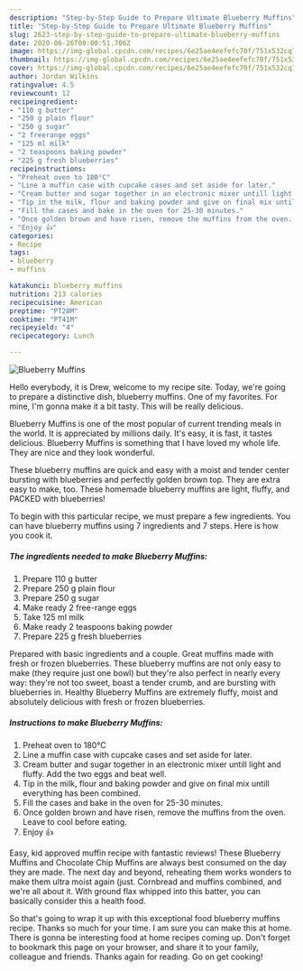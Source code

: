```yaml
---
description: "Step-by-Step Guide to Prepare Ultimate Blueberry Muffins"
title: "Step-by-Step Guide to Prepare Ultimate Blueberry Muffins"
slug: 2623-step-by-step-guide-to-prepare-ultimate-blueberry-muffins
date: 2020-06-26T08:00:51.706Z
image: https://img-global.cpcdn.com/recipes/6e25ae4eefefc70f/751x532cq70/blueberry-muffins-recipe-main-photo.jpg
thumbnail: https://img-global.cpcdn.com/recipes/6e25ae4eefefc70f/751x532cq70/blueberry-muffins-recipe-main-photo.jpg
cover: https://img-global.cpcdn.com/recipes/6e25ae4eefefc70f/751x532cq70/blueberry-muffins-recipe-main-photo.jpg
author: Jordan Wilkins
ratingvalue: 4.5
reviewcount: 12
recipeingredient:
- "110 g butter"
- "250 g plain flour"
- "250 g sugar"
- "2 freerange eggs"
- "125 ml milk"
- "2 teaspoons baking powder"
- "225 g fresh blueberries"
recipeinstructions:
- "Preheat oven to 180°C"
- "Line a muffin case with cupcake cases and set aside for later."
- "Cream butter and sugar together in an electronic mixer untill light and fluffy. Add the two eggs and beat well."
- "Tip in the milk, flour and baking powder and give on final mix untill everything has been combined."
- "Fill the cases and bake in the oven for 25-30 minutes."
- "Once golden brown and have risen, remove the muffins from the oven. Leave to cool before eating."
- "Enjoy 👍"
categories:
- Recipe
tags:
- blueberry
- muffins

katakunci: blueberry muffins 
nutrition: 213 calories
recipecuisine: American
preptime: "PT28M"
cooktime: "PT41M"
recipeyield: "4"
recipecategory: Lunch

---
```



![Blueberry Muffins](https://img-global.cpcdn.com/recipes/6e25ae4eefefc70f/751x532cq70/blueberry-muffins-recipe-main-photo.jpg)

Hello everybody, it is Drew, welcome to my recipe site. Today, we're going to prepare a distinctive dish, blueberry muffins. One of my favorites. For mine, I'm gonna make it a bit tasty. This will be really delicious.

Blueberry Muffins is one of the most popular of current trending meals in the world. It is appreciated by millions daily. It's easy, it is fast, it tastes delicious. Blueberry Muffins is something that I have loved my whole life. They are nice and they look wonderful.

These blueberry muffins are quick and easy with a moist and tender center bursting with blueberries and perfectly golden brown top. They are extra easy to make, too. These homemade blueberry muffins are light, fluffy, and PACKED with blueberries!


To begin with this particular recipe, we must prepare a few ingredients. You can have blueberry muffins using 7 ingredients and 7 steps. Here is how you cook it.

<!--inarticleads1-->

##### The ingredients needed to make Blueberry Muffins:

1. Prepare 110 g butter
1. Prepare 250 g plain flour
1. Prepare 250 g sugar
1. Make ready 2 free-range eggs
1. Take 125 ml milk
1. Make ready 2 teaspoons baking powder
1. Prepare 225 g fresh blueberries


Prepared with basic ingredients and a couple. Great muffins made with fresh or frozen blueberries. These blueberry muffins are not only easy to make (they require just one bowl) but they&#39;re also perfect in nearly every way: they&#39;re not too sweet, boast a tender crumb, and are bursting with blueberries in. Healthy Blueberry Muffins are extremely fluffy, moist and absolutely delicious with fresh or frozen blueberries. 

<!--inarticleads2-->

##### Instructions to make Blueberry Muffins:

1. Preheat oven to 180°C
1. Line a muffin case with cupcake cases and set aside for later.
1. Cream butter and sugar together in an electronic mixer untill light and fluffy. Add the two eggs and beat well.
1. Tip in the milk, flour and baking powder and give on final mix untill everything has been combined.
1. Fill the cases and bake in the oven for 25-30 minutes.
1. Once golden brown and have risen, remove the muffins from the oven. Leave to cool before eating.
1. Enjoy 👍


Easy, kid approved muffin recipe with fantastic reviews! These Blueberry Muffins and Chocolate Chip Muffins are always best consumed on the day they are made. The next day and beyond, reheating them works wonders to make them ultra moist again (just. Cornbread and muffins combined, and we&#39;re all about it. With ground flax whipped into this batter, you can basically consider this a health food. 

So that's going to wrap it up with this exceptional food blueberry muffins recipe. Thanks so much for your time. I am sure you can make this at home. There is gonna be interesting food at home recipes coming up. Don't forget to bookmark this page on your browser, and share it to your family, colleague and friends. Thanks again for reading. Go on get cooking!
